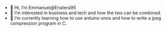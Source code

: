 - 👋 Hi, I’m Emmanuel@Enatera95
- 👀 I’m interested in business and tech and how the two can be combined. 
- 🌱 I’m currently learning how to use arduino unos and how to write a jpeg compression program in C.

<!---
Enatera95/Enatera95 is a ✨ special ✨ repository because its `README.md` (this file) appears on your GitHub profile.
You can click the Preview link to take a look at your changes.
--->
